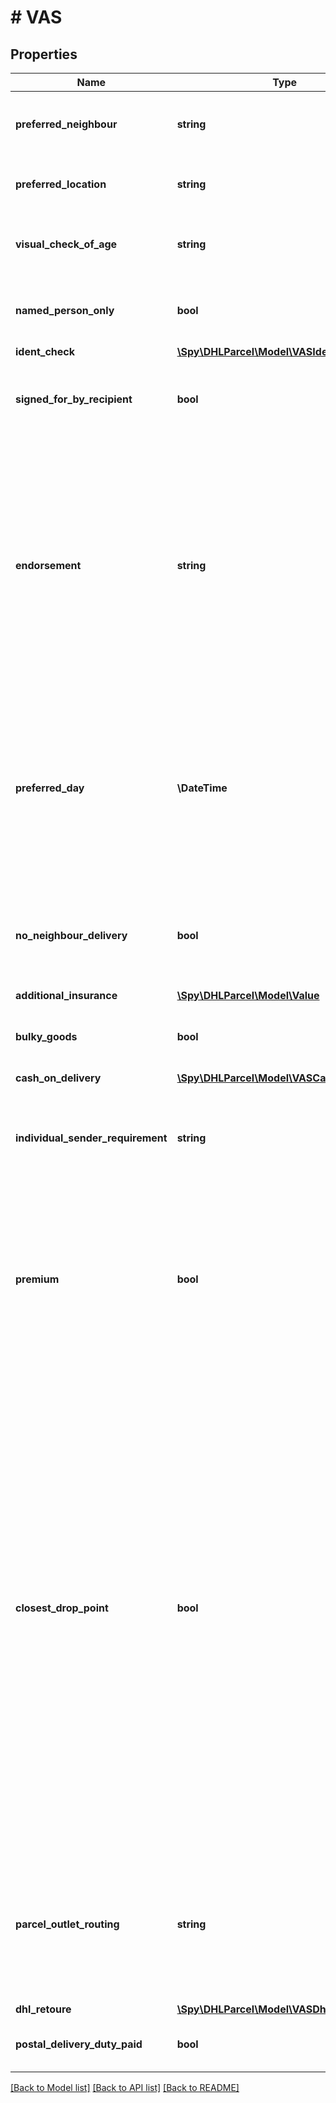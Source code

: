 # # VAS

## Properties

Name | Type | Description | Notes
------------ | ------------- | ------------- | -------------
**preferred_neighbour** | **string** | Preferred neighbour. Can be specified as text. | [optional]
**preferred_location** | **string** | Preferred location. Can be specified as text. | [optional]
**visual_check_of_age** | **string** | if used it will trigger checking the age of recipient | [optional]
**named_person_only** | **bool** | Delivery can only be signed for by yourself personally. | [optional]
**ident_check** | [**\Spy\DHLParcel\Model\VASIdentCheck**](VASIdentCheck.md) |  | [optional]
**signed_for_by_recipient** | **bool** | Delivery must be signed for by the recipient and not by DHL staff | [optional]
**endorsement** | **string** | Instructions and endorsement how to treat international undeliverable shipment. By default, shipments are returned if undeliverable. There are country specific rules whether the shipment is returned immediately or after a grace period. | [optional]
**preferred_day** | **\DateTime** | Preferred day of delivery in format YYYY-MM-DD. Shipper can request a preferred day of delivery. The preferred day should be between 2 and 6 working days after handover to DHL. | [optional]
**no_neighbour_delivery** | **bool** | Delivery can only be signed for by yourself personally or by members of your household. | [optional]
**additional_insurance** | [**\Spy\DHLParcel\Model\Value**](Value.md) |  | [optional]
**bulky_goods** | **bool** | Leaving this out is same as setting to false. Sperrgut. | [optional]
**cash_on_delivery** | [**\Spy\DHLParcel\Model\VASCashOnDelivery**](VASCashOnDelivery.md) |  | [optional]
**individual_sender_requirement** | **string** | Special instructions for delivery. 2 character code, possible values agreed in contract. | [optional]
**premium** | **bool** | Choice of premium vs economy parcel. Availability is country dependent and may be manipulated by DHL if choice is not available. Please review the label. | [optional]
**closest_drop_point** | **bool** | Closest Droppoint Delivery to the droppoint closest to the address of the recipient of the shipment. For this kind of delivery either the phone number and/or the e-mail address of the receiver is mandatory. For shipments using DHL Paket International it is recommended that you choose one of the three delivery types: Economy, Premium, CDP. Otherwise, the current default for the receiver country will be picked. | [optional]
**parcel_outlet_routing** | **string** | Undeliverable domestic shipment can be forwarded and held at retail. Notification to email (fallback: consignee email) will be used. | [optional]
**dhl_retoure** | [**\Spy\DHLParcel\Model\VASDhlRetoure**](VASDhlRetoure.md) |  | [optional]
**postal_delivery_duty_paid** | **bool** | All import duties are paid by the shipper. | [optional]

[[Back to Model list]](../../README.md#models) [[Back to API list]](../../README.md#endpoints) [[Back to README]](../../README.md)
